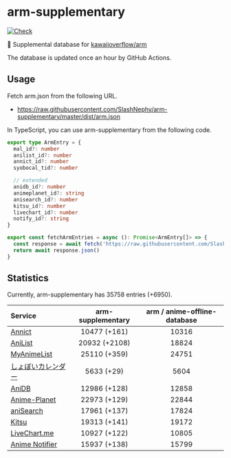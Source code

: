 # arm-supplementary

[![Check](https://github.com/SlashNephy/arm-supplementary/actions/workflows/check-node.yml/badge.svg)](https://github.com/SlashNephy/arm-supplementary/actions/workflows/check-node.yml)

💊 Supplemental database for [kawaiioverflow/arm](https://github.com/kawaiioverflow/arm)

The database is updated once an hour by GitHub Actions.

## Usage

Fetch arm.json from the following URL.

- https://raw.githubusercontent.com/SlashNephy/arm-supplementary/master/dist/arm.json

In TypeScript, you can use arm-supplementary from the following code.

```TypeScript
export type ArmEntry = {
  mal_id?: number
  anilist_id?: number
  annict_id?: number
  syobocal_tid?: number

  // extended
  anidb_id?: number
  animeplanet_id?: string
  anisearch_id?: number
  kitsu_id?: number
  livechart_id?: number
  notify_id?: string
}

export const fetchArmEntries = async (): Promise<ArmEntry[]> => {
  const response = await fetch('https://raw.githubusercontent.com/SlashNephy/arm-supplementary/master/dist/arm.json')
  return await response.json()
}
```

## Statistics

Currently, arm-supplementary has 35758 entries (+6950).

| Service                                     | arm-supplementary | arm / anime-offline-database |
| :------------------------------------------ | :---------------: | :--------------------------: |
| [Annict](https://annict.com)                |   10477 (+161)    |            10316             |
| [AniList](https://anilist.co)               |   20932 (+2108)   |            18824             |
| [MyAnimeList](https://myanimelist.net)      |   25110 (+359)    |            24751             |
| [しょぼいカレンダー](https://cal.syoboi.jp) |    5633 (+29)     |             5604             |
| [AniDB](https://anidb.net)                  |   12986 (+128)    |            12858             |
| [Anime-Planet](https://anime-planet.com)    |   22973 (+129)    |            22844             |
| [aniSearch](https://anisearch.com)          |   17961 (+137)    |            17824             |
| [Kitsu](https://kitsu.io)                   |   19313 (+141)    |            19172             |
| [LiveChart.me](https://livechart.me)        |   10927 (+122)    |            10805             |
| [Anime Notifier](https://notify.moe)        |   15937 (+138)    |            15799             |
